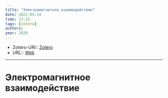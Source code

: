 ```yaml
---
title: "Электромагнитное взаимодействие"
date: 2022.04.14
time: 23:25
tags: [zotero]
authors: 
year: 2020
---
```


- Zotero-URI:: [Zotero](zotero://select/items/@ElektromagnitnoeVzaimodeystvie2020)
- URL:: [Web](https://ru.wikipedia.org/w/index.php?title=%D0%AD%D0%BB%D0%B5%D0%BA%D1%82%D1%80%D0%BE%D0%BC%D0%B0%D0%B3%D0%BD%D0%B8%D1%82%D0%BD%D0%BE%D0%B5_%D0%B2%D0%B7%D0%B0%D0%B8%D0%BC%D0%BE%D0%B4%D0%B5%D0%B9%D1%81%D1%82%D0%B2%D0%B8%D0%B5&oldid=108103566)

---

# Электромагнитное взаимодействие

